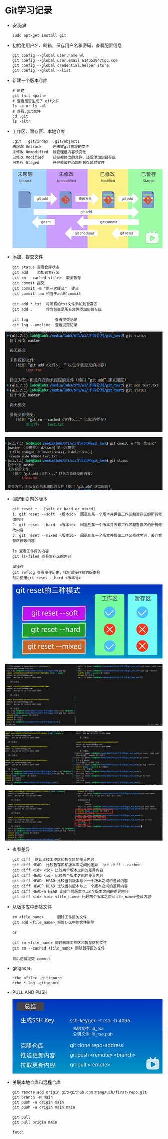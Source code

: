 # Git学习记录

- 安装git

  ```
  sudo apt-get install git
  ```

- 初始化用户名、邮箱，保存用户名和密码，查看配置信息

  ```
  git config --global user.name wl
  git config --global user.email 614653847@qq.com
  git config --global credential.helper store
  git config --global --list
  ```

- 新建一个版本仓库

  ```
  # 新建
  git init <path>
  # 查看是否生成了.git文件
  ls -a or ls -al
  # 查看.git文件
  cd .git
  ls -altr
  ```

- 工作区、暂存区、本地仓库

  ```
  .git  .git/index  .git/objects
  未跟踪 Untrack     还未被git管理的文件
  未修改 Unmodified  被管理但内容没变化
  已修改 Modified    已经被修改的文件，还没添加到暂存区
  已暂存 Staged      已经修改并添加到暂存区的文件
  ```

  ![image-20240410114852935](https://github.com/WangXuCh/Git-learning-record/blob/main/img/image-20240410114852935.png)

- 添加、提交文件

  ```
  git status 查看仓库状态
  git add    添加到暂存区
  git rm --cached <file>  取消暂存
  git commit 提交
  git commit -m "第一次提交"  提交
  git commit -am 相当于add和commit
  
  git add *.txt  将所有的txt文件添加到暂存区
  git add .      将当前目录所有文件添加到暂存区
  
  git log            查看提交记录
  git log --oneline  查看提交记录
  ```

![image-20240410130637578](https://github.com/WangXuCh/Git-learning-record/blob/main/img/image-20240410130637578.png)

![image-20240410130934732](https://github.com/WangXuCh/Git-learning-record/blob/main/img/image-20240410130934732.png)

- 回退到之前的版本

  ```
  git reset + --[soft or hard or mixed]
  1. git reset --soft  <版本id>  回退到某一个版本并保留工作区和暂存区的所有修改内容
  2. git reset --hard  <版本id>  回退到某一个版本并丢弃工作区和暂存区的所有修改内容 
  3. git reset --mixed <版本id>  回退到某一个版本并保留工作区修改内容，丢弃暂存区修改内容
  
  ls 查看工作区的内容
  git ls-files 查看暂存区的内容
  
  误操作
  git reflog 查看操作历史，找到误操作前的版本号
  然后使用git reset --hard <版本号>
  ```

  ![image-20240410132224802](https://github.com/WangXuCh/Git-learning-record/blob/main/img/image-20240410132224802.png)

![image-20240410134912965](https://github.com/WangXuCh/Git-learning-record/blob/main/img/image-20240410134912965.png)

![image-20240410135342269](https://github.com/WangXuCh/Git-learning-record/blob/main/img/image-20240410135342269.png)

![image-20240410135521135](https://github.com/WangXuCh/Git-learning-record/blob/main/img/image-20240410135521135.png)

- 查看差异

  ```
  git diff  默认比较工作区和暂存区的差异内容
  git diff HEAD  比较暂存区和版本库之间的差异  git diff --cached
  git diff <id> <id> 比较两个版本之间的差异内容
  git diff HEAD <id> 比较两个版本之间的差异内容
  git diff HEAD~ HEAD 比较当前版本与上一个版本之间的差异内容
  git diff HEAD^ HEAD 比较当前版本与上一个版本之间的差异内容
  git diff HEAD~n HEAD 比较当前版本与上n个版本之间的差异内容
  git diff <id> <id> <file_name> 比较两个版本之间<file_name>差异内容
  ```

- 从版本库中删除文件

  ```
  rm <file_name>      删除工作区的文件
  git add <file_name> 将暂存区中的文件删除
  
  or
  
  git rm <file_name> 同时删除工作区和暂存区的文件
  git rm --cached <file_name> 删除暂存区的文件
  
  最后记得提交 commit
  ```

- gitignore

  ```
  echo <file> .gitignore
  echo *.log .gitignore
  ```

- PULL AND PUSH

  ![image-20240410173802057](https://github.com/WangXuCh/Git-learning-record/blob/main/img/image-20240410173802057.png)

- 关联本地仓库和远程仓库

  ```
  git remote add origin git@github.com:WangXuCh/first-repo.git
  git branch -M main
  git push -u origin main
  git push -u origin main:main
  
  git pull
  git pull origin main
  
  fetch
  ```

  
































